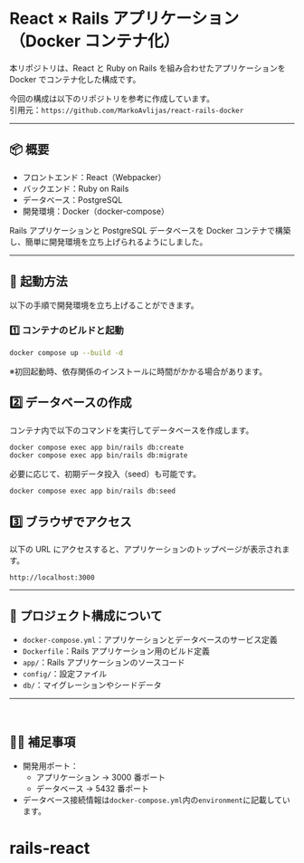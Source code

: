 # React × Rails アプリケーション（Docker コンテナ化）

本リポジトリは、React と Ruby on Rails を組み合わせたアプリケーションを Docker でコンテナ化した構成です。

今回の構成は以下のリポジトリを参考に作成しています。  
引用元：`https://github.com/MarkoAvlijas/react-rails-docker`

---

## 📦 概要

- フロントエンド：React（Webpacker）
- バックエンド：Ruby on Rails
- データベース：PostgreSQL
- 開発環境：Docker（docker-compose）

Rails アプリケーションと PostgreSQL データベースを Docker コンテナで構築し、簡単に開発環境を立ち上げられるようにしました。

---

## 🚀 起動方法

以下の手順で開発環境を立ち上げることができます。

### 1️⃣ コンテナのビルドと起動

```bash
docker compose up --build -d
```

※初回起動時、依存関係のインストールに時間がかかる場合があります。

## 2️⃣ データベースの作成

コンテナ内で以下のコマンドを実行してデータベースを作成します。

```bash
docker compose exec app bin/rails db:create
docker compose exec app bin/rails db:migrate
```

必要に応じて、初期データ投入（seed）も可能です。

```bash
docker compose exec app bin/rails db:seed
```

## 3️⃣ ブラウザでアクセス

以下の URL にアクセスすると、アプリケーションのトップページが表示されます。

`http://localhost:3000`

---

## 📝 プロジェクト構成について

- `docker-compose.yml`：アプリケーションとデータベースのサービス定義
- `Dockerfile`：Rails アプリケーション用のビルド定義
- `app/`：Rails アプリケーションのソースコード
- `config/`：設定ファイル
- `db/`：マイグレーションやシードデータ

---

</br>

## 🧑‍💻 補足事項

- 開発用ポート：
  - アプリケーション → 3000 番ポート
  - データベース → 5432 番ポート
- データベース接続情報は`docker-compose.yml`内の`environment`に記載しています。
# rails-react
